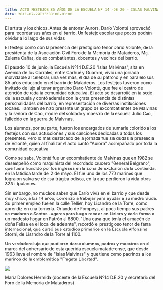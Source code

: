 ```yaml
---
title: ACTO FESTEJOS 85 AÑOS DE LA ESCUELA Nº 14 -DE 20 - ISLAS MALVINAS
date: 2011-07-29T23:50:00-03:00
---
```


El artista y los chicos. Antes de entonar Aurora, Darío Volonté aprovechó para recordar sus años en el barrio. Un festejo escolar que pocos podrán olvidar a lo largo de sus vidas

El festejo contó con la presencia del prestigioso tenor Darío Volonté, de la presidenta de la Asociación Civil Foro de la Memoria de Mataderos, Mg. Zulema Cañas, de ex combatientes, docentes y vecinos del barrio.

El pasado 10 de junio, la Escuela Nº14 D.E.20 "Islas Malvinas", sita en Avenida de los Corrales, entre Carhué y Guaminí, vivió una jornada inolvidable al celebrar, una vez más, el día de su patrono y en paralelo sus 85 años educando en el barrio de Mataderos. Los festejos tuvieron como invitado de lujo al tenor argentino Darío Volonté, que fue el centro de atención de toda la comunidad educativa. El acto se desarrolló en la sede de la escuela y contó además con la grata presencia de distintas personalidades del barrio, en representación de diversas instituciones locales. También se hizo presente un grupo de excombatientes de Malvinas y la señora de Cao, madre del soldado y maestro de la escuela Julio Cao, fallecido en la guerra de Malvinas.

Los alumnos, por su parte, fueron los encargados de sumarle colorido a los festejos con sus actuaciones y sus canciones dedicadas a todos los presentes. Pero lo más destacado de la jornada fue sin dudas la presencia de Volonté, quien al finalizar el acto cantó "Aurora" acompañado por toda la comunidad educativa.

Como se sabe, Volonté fue un excombatiente de Malvinas que en 1982 se desempeñó como maquinista del recordado crucero "General Belgrano", que fuera hundido por los ingleses en la zona de exclusión de la contienda, en la fatídica tarde del 2 de mayo. Él fue uno de los 770 marinos que lograron salvarse de esa trágica odisea, en la que perdieron la vida otros 323 tripulantes.

Sin embargo, no muchos saben que Darío vivía en el barrio y que desde muy chico, a los 14 años, comenzó a trabajar para ayudar a su madre viuda. Su primer empleo fue en la calle Tellier, hoy Lisandro de la Torre, como aprendiz en una tornería. Oriundo de Pompeya, al poco tiempo sus padres se mudaron a Santos Lugares para luego recalar en Liniers y darle forma a un modesto hogar en Patrón al 6800. "Una casa que tenía el almacén de doña Felisa en el local de adelante", recordó el prestigioso tenor de fama internacional, que cursó sus estudios primarios en la Escuela Alfonsina Storni, de Lisandro de la Torre al 1100.

Un verdadero lujo que pudieron darse alumnos, padres y maestros en el marco del aniversario de esta querida escuela mataderense, que desde 1963 lleva el nombre de "Islas Malvinas" y que tiene como padrinos a los marinos de la emblemática "Fragata Libertad".

![](http://www.cosasdebarrioweb.com.ar/img/Jul-2011/foto1137-1.jpg)

María Dolores Hermida (docente de la Escuela Nº14 D.E.20 y secretaria del Foro de la Memoria de Mataderos)